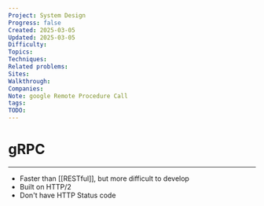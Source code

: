 ```yaml
---
Project: System Design
Progress: false
Created: 2025-03-05
Updated: 2025-03-05
Difficulty: 
Topics: 
Techniques: 
Related problems: 
Sites: 
Walkthrough: 
Companies: 
Note: google Remote Procedure Call
tags: 
TODO: 
---
```

# gRPC
---
- Faster than [[RESTful]], but more difficult to develop
- Built on HTTP/2
- Don't have HTTP Status code